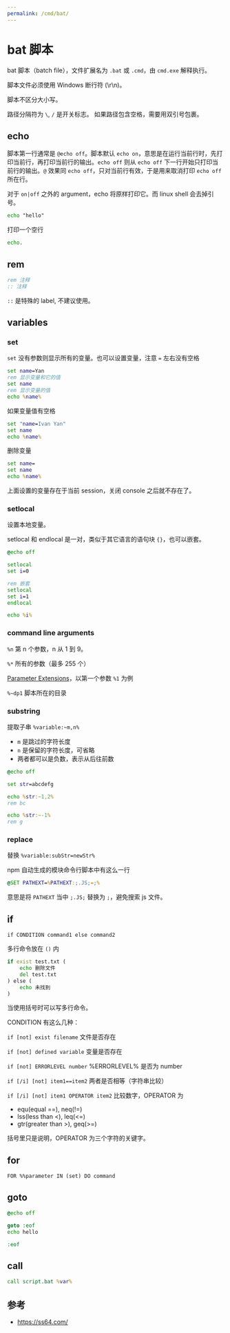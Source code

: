 ```yaml
---
permalink: /cmd/bat/
---
```


# bat 脚本

bat 脚本（batch file），文件扩展名为 `.bat` 或 `.cmd`，由 `cmd.exe` 解释执行。

脚本文件必须使用 Windows 断行符 (\r\n)。

脚本不区分大小写。

路径分隔符为 `\`, `/` 是开关标志。
如果路径包含空格，需要用双引号包裹。

## echo

脚本第一行通常是 `@echo off`。脚本默认 `echo on`，意思是在运行当前行时，先打印当前行，再打印当前行的输出。`echo off` 则从 `echo off` 下一行开始只打印当前行的输出。`@` 效果同 `echo off`，只对当前行有效，于是用来取消打印 `echo off` 所在行。

对于 `on|off` 之外的 argument，echo 将原样打印它。而 linux shell 会去掉引号。

```bat
echo "hello"
```

打印一个空行

```bat
echo.
```

## rem

```bat
rem 注释
:: 注释
```

`::` 是特殊的 label, 不建议使用。

## variables

### set

`set` 没有参数则显示所有的变量。也可以设置变量，注意 `=` 左右没有空格

```bat
set name=Yan
rem 显示变量和它的值
set name
rem 显示变量的值
echo %name%
```

如果变量值有空格

```bat
set "name=Ivan Yan"
set name
echo %name%
```

删除变量

```bat
set name=
set name
echo %name%
```

上面设置的变量存在于当前 session，关闭 console 之后就不存在了。

### setlocal

设置本地变量。

setlocal 和 endlocal 是一对，类似于其它语言的语句块 `{}`，也可以嵌套。

```bat
@echo off

setlocal
set i=0

rem 嵌套
setlocal
set i=1
endlocal

echo %i%
```

### command line arguments

`%n`
第 n 个参数，n 从 1 到 9。

`%*`
所有的参数（最多 255 个）

[Parameter Extensions](http://ss64.com/nt/syntax-args.html)，以第一个参数 `%1` 为例

`%~dp1`
脚本所在的目录

### substring

提取子串 `%variable:~m,n%`

- `m` 是跳过的字符长度
- `n` 是保留的字符长度，可省略
- 两者都可以是负数，表示从后往前数

```bat
@echo off

set str=abcdefg

echo %str:~1,2%
rem bc

echo %str:~-1%
rem g
```

### replace

替换 `%variable:subStr=newStr%`

npm 自动生成的模块命令行脚本中有这么一行

```bat
@SET PATHEXT=%PATHEXT:;.JS;=;%
```

意思是将 `PATHEXT` 当中 `;.JS;` 替换为 `;`，避免搜索 js 文件。

## if

`if CONDITION command1 else command2`

多行命令放在 `()` 内

```bat
if exist test.txt (
    echo 删除文件
    del test.txt
) else (
    echo 未找到
)
```

当使用括号时可以写多行命令。

CONDITION 有这么几种：

`if [not] exist filename`
文件是否存在

`if [not] defined variable`
变量是否存在

`if [not] ERRORLEVEL number`
%ERRORLEVEL% 是否为 number

`if [/i] [not] item1==item2`
两者是否相等（字符串比较）

`if [/i] [not] item1 OPERATOR item2`
比较数字，OPERATOR 为

- equ(equal ==), neq(!=)
- lss(less than <), leq(<=)
- gtr(greater than >), geq(>=)

括号里只是说明，OPERATOR 为三个字符的关键字。

## for

`FOR %%parameter IN (set) DO command`


## goto

```bat
@echo off

goto :eof
echo hello

:eof
```

## call

```bat
call script.bat %var%
```

## 参考

- <https://ss64.com/>

